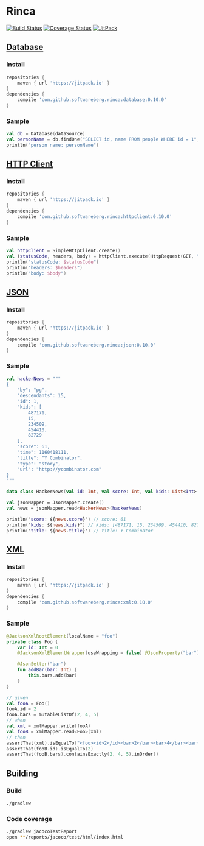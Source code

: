 # Rinca

[![Build Status](https://travis-ci.org/softwareberg/rinca.svg?branch=master)](https://travis-ci.org/softwareberg/rinca)
[![Coverage Status](https://codecov.io/github/softwareberg/rinca/badge.svg?branch=master)](https://codecov.io/github/softwareberg/rinca?branch=master)
[![JitPack](https://jitpack.io/v/softwareberg/rinca.svg)](https://jitpack.io/#softwareberg/rinca)

## [Database](https://github.com/softwareberg/rinca/tree/master/database)

### Install

```groovy
repositories {
    maven { url 'https://jitpack.io' }
}
dependencies {
    compile 'com.github.softwareberg.rinca:database:0.10.0'
}
```

### Sample

```kotlin
val db = Database(dataSource)
val personName = db.findOne("SELECT id, name FROM people WHERE id = 1", { rs -> rs.string("name") })
println("person name: personName")
```

## [HTTP Client](https://github.com/softwareberg/rinca/tree/master/httpclient)

### Install

```groovy
repositories {
    maven { url 'https://jitpack.io' }
}
dependencies {
    compile 'com.github.softwareberg.rinca:httpclient:0.10.0'
}
```

### Sample

```kotlin
val httpClient = SimpleHttpClient.create()
val (statusCode, headers, body) = httpClient.execute(HttpRequest(GET, "http://urlecho.appspot.com/echo?body=HelloWorld")).join()
println("statusCode: $statusCode")
println("headers: $headers")
println("body: $body")
```

## [JSON](https://github.com/softwareberg/rinca/tree/master/json)

### Install

```groovy
repositories {
    maven { url 'https://jitpack.io' }
}
dependencies {
    compile 'com.github.softwareberg.rinca:json:0.10.0'
}
```

### Sample

```kotlin
val hackerNews = """
{
    "by": "pg",
    "descendants": 15,
    "id": 1,
    "kids": [
        487171,
        15,
        234509,
        454410,
        82729
    ],
    "score": 61,
    "time": 1160418111,
    "title": "Y Combinator",
    "type": "story",
    "url": "http://ycombinator.com"
}
"""

data class HackerNews(val id: Int, val score: Int, val kids: List<Int> = emptyList(), val time: Int, val title: String, val text: String?, val url: String?, val type: String = "story")

val jsonMapper = JsonMapper.create()
val news = jsonMapper.read<HackerNews>(hackerNews)

println("score: ${news.score}") // score: 61
println("kids: ${news.kids}") // kids: [487171, 15, 234509, 454410, 82729]
println("title: ${news.title}") // title: Y Combinator
```

## [XML](https://github.com/softwareberg/rinca/tree/master/xml)

### Install

```groovy
repositories {
    maven { url 'https://jitpack.io' }
}
dependencies {
    compile 'com.github.softwareberg.rinca:xml:0.10.0'
}
```

### Sample

```kotlin
@JacksonXmlRootElement(localName = "foo")
private class Foo {
    var id: Int = 0
    @JacksonXmlElementWrapper(useWrapping = false) @JsonProperty("bar") var bars: MutableList<Int> = mutableListOf()

    @JsonSetter("bar")
    fun addBar(bar: Int) {
        this.bars.add(bar)
    }
}

// given
val fooA = Foo()
fooA.id = 2
fooA.bars = mutableListOf(2, 4, 5)
// when
val xml = xmlMapper.write(fooA)
val fooB = xmlMapper.read<Foo>(xml)
// then
assertThat(xml).isEqualTo("<foo><id>2</id><bar>2</bar><bar>4</bar><bar>5</bar></foo>")
assertThat(fooB.id).isEqualTo(2)
assertThat(fooB.bars).containsExactly(2, 4, 5).inOrder()
```

## Building

### Build

```bash
./gradlew
```

### Code coverage

```bash
./gradlew jacocoTestReport
open **/reports/jacoco/test/html/index.html 
```
